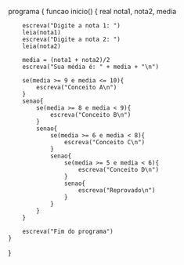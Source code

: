 programa {
	funcao inicio() {
	    real nota1, nota2, media
	    
	    escreva("Digite a nota 1: ")
	    leia(nota1)
	    escreva("Digite a nota 2: ")
	    leia(nota2)
	    
	    media = (nota1 + nota2)/2
	    escreva("Sua média é: " + media + "\n")
	   
	    se(media >= 9 e media <= 10){
	        escreva("Conceito A\n")
	    }
	    senao{
	        se(media >= 8 e media < 9){
	            escreva("Conceito B\n")
	        }
	        senao{
	            se(media >= 6 e media < 8){
	                escreva("Conceito C\n")
	            }
	            senao{
	                se(media >= 5 e media < 6){
	                    escreva("Conceito D\n")
	                }
	                senao{
	                    escreva("Reprovado\n")
	                }
	            }
	        }
	    }
        
	    escreva("Fim do programa") 
	}
}
